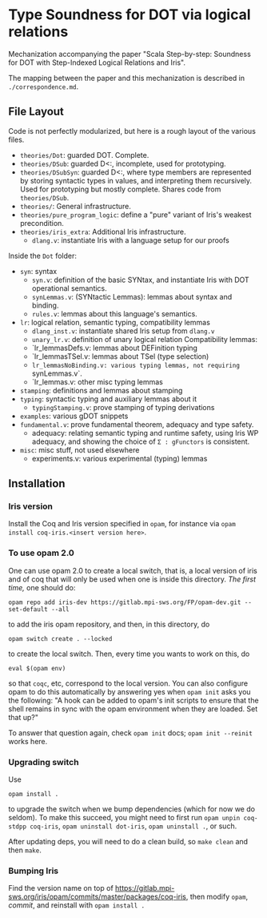 # Type Soundness for DOT via logical relations

Mechanization accompanying the paper "Scala Step-by-step: Soundness for
DOT with Step-Indexed Logical Relations and Iris".

The mapping between the paper and this mechanization is described in
`./correspondence.md`.

## File Layout

Code is not perfectly modularized, but here is a rough layout of the various files.

* `theories/Dot`: guarded DOT. Complete.
* `theories/DSub`: guarded D<:, incomplete, used for prototyping.
* `theories/DSubSyn`: guarded D<:, where type members are represented by
  storing syntactic types in values, and interpreting them recursively. Used for
  prototyping but mostly complete. Shares code from `theories/DSub`.
* `theories/`: General infrastructure.
* `theories/pure_program_logic`: define a "pure" variant of Iris's weakest
  precondition.
* `theories/iris_extra`: Additional Iris infrastructure.
  - `dlang.v`: instantiate Iris with a language setup for our proofs

Inside the `Dot` folder:
* `syn`: syntax
  - `syn.v`: definition of the basic SYNtax, and instantiate Iris with DOT
    operational semantics.
  - `synLemmas.v`: (SYNtactic Lemmas): lemmas about syntax and binding.
  - `rules.v`: lemmas about this language's semantics.
* `lr`: logical relation, semantic typing, compatibility lemmas
  - `dlang_inst.v`: instantiate shared Iris setup from `dlang.v`
  - `unary_lr.v`: definition of unary logical relation
  Compatibility lemmas:
  - `lr_lemmasDefs.v: lemmas about DEFinition typing
  - `lr_lemmasTSel.v: lemmas about TSel (type selection)
  - `lr_lemmasNoBinding.v: various typing lemmas, not requiring `synLemmas.v`.
  - `lr_lemmas.v: other misc typing lemmas
* `stamping`: definitions and lemmas about stamping
* `typing`: syntactic typing and auxiliary lemmas about it
  - `typingStamping.v`: prove stamping of typing derivations
* `examples`: various gDOT snippets
* `fundamental.v`: prove fundamental theorem, adequacy and type safety.
  - adequacy: relating semantic typing and runtime safety, using Iris WP
    adequacy, and showing the choice of `Σ : gFunctors` is consistent.
* `misc`: misc stuff, not used elsewhere
  - experiments.v: various experimental (typing) lemmas

## Installation
### Iris version

Install the Coq and Iris version specified in `opam`, for instance via
`opam install coq-iris.<insert version here>`.

### To use opam 2.0

One can use opam 2.0 to create a local switch, that is, a local version of iris
and of coq that will only be used when one is inside this directory. _The first
time,_ one should do:

```shell
opam repo add iris-dev https://gitlab.mpi-sws.org/FP/opam-dev.git --set-default --all
```

to add the iris opam repository, and then, in this directory, do

```shell
opam switch create . --locked
```

to create the local switch. Then, every time you wants to work on this, do

```shell
eval $(opam env)
```

so that `coqc`, etc, correspond to the local version. You can also configure
opam to do this automatically by answering yes when `opam init` asks you the
following:
"A hook can be added to opam's init scripts to ensure that the shell remains in sync with the opam environment when they are loaded. Set that up?"

To answer that question again, check `opam init` docs; `opam init --reinit`
works here.

### Upgrading switch

Use

```
opam install .
```

to upgrade the switch when we bump dependencies (which for now we do seldom).
To make this succeed, you might need to first run `opam unpin coq-stdpp
coq-iris`, `opam uninstall dot-iris`, `opam uninstall .`, or such.

After updating deps, you will need to do a clean build, so `make clean` and then
`make`.

### Bumping Iris

Find the version name on top of
https://gitlab.mpi-sws.org/iris/opam/commits/master/packages/coq-iris, then
modify `opam`, *commit*, and reinstall with `opam install .`
